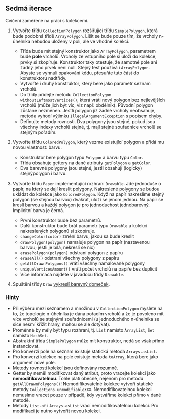 ## Sedmá iterace

Cvičení zaměřené na práci s kolekcemi.

1.  Vytvořte třídu `CollectionPolygon` rozšiřující třídu `SimplePolygon`, která bude podobná třídě `ArrayPolygon`.
    Lišit se bude pouze tím, že vrcholy n-úhelníka nebudou uloženy v poli, ale ve vhodné kolekci.
    *   Třída bude mít stejný konstruktor jako `ArrayPolygon`, parametrem bude **pole** vrcholů.
        Vrcholy ze vstupního pole si uloží do kolekce, prvky si zkopíruje.
        Konstruktor taky otestuje, že samotné pole ani žádný jeho prvek není null.
        Stejný test používá i `ArrayPolygon`.
        Abyste se vyhnuli opakování kódu, přesuňte tuto část do konstruktoru nadtřídy.
    *   Vytvořte i druhý konstruktor, který bere jako parametr seznam vrcholů.
    *   Do třídy přidejte metodu `CollectionPolygon withoutLeftmostVertices()`,
        která vráti nový polygon bez nejlevějších vrcholů (může jich být víc, viz např. obdélník).
        Původní polygon zůstane nezměnen.
        Jestli polygon již žádné vrcholy neobsahuje, metoda vyhodí výjimku
        `IllegalArgumentException` s popisem chyby.
    *   Definujte metody rovnosti.
        Dva polygony jsou stejné, pokud jsou všechny indexy vrcholů stejné,
        tj. mají stejné souřadnice vrcholů se stejným pořadím.

2. Vytvořte třídu `ColoredPolygon`, který vezme existující polygon a přidá mu novou vlastnost: barvu.
    *   Konstruktor bere polygon typu `Polygon` a barvu typu `Color`.
    *   Třída obsahuje gettery na dané atributy `getPolygon` a `getColor`.
    *   Dva barevné polygony jsou stejné, jestli obsahují (logicky) stejnýpolygon i barvu.

3.  Vytvořte třídu `Paper` implementující rozhraní `Drawable`.
    Jde jednoduše o papír, na který se dají kreslit polygony.
    Nakreslené polygony se budou ukládat do kolekce jako `ColoredPolygon`.
    Když na papír nakreslíme stejný polygon (se stejnou barvou) dvakrát, uloží se jenom jednou.
    Na papír se kreslí barvou a každý polygon je pro jednoduchost jednobarevný.
    Implicitní barva je černá.
    *   První konstruktor bude bez parametrů.
    *   Další konstruktor bude brát parametr typu `Drawable` a kolekci nakreslených polygonů si zkopíruje.
    *   `changeColor(color)` změní barvu, jakou sa bude kreslit
    *   `drawPolygon(polygon)` namaluje polygon na papír (nastavenou barvou; jestli je bílá, nekreslí se nic)
    *   `erasePolygon(polygon)` odstraní polygon z papíru
    *   `eraseAll()` odstraní všechny polygony z papíru
    *   `getAllDrawnPolygons()` vrátí všechny namalované polygony
    *   `uniqueVerticesAmount()` vrátí počet vrcholů na papíře bez duplicit
    *   Více informacá najdete v javadocu třídy `Drawable`.

4. Spuštění třídy `Draw`
[vykreslí barevný domeček](https://gitlab.fi.muni.cz/pb162/pb162-course-info/wikis/draw-images).

### Hinty

- Při výběru mezi seznamem a množinou v `CollectionPolygon` myslete na to, že topologie n-úhelníka je dána pořadím
  vrcholů a že je povoleno mít více vrcholů se stejnými souřadnicemi
  (u jednoduchého n-úhelníka se sice nesmí křížit hrany, mohou se ale dotýkat).
- Proměnné by měly být typu rozhraní, tj. `List` namísto `ArrayList`, `Set` namísto `HashSet`.
- Abstraktní třída `SimplePolygon` může mít konstruktor, nedá se však přímo instanciovat.
- Pro konverzi pole na seznam existuje statická metoda `Arrays.asList`.
- Pro konverzi kolekce na pole existuje metoda `toArray`, která bere jako argument nové pole.
- Metody rovnosti kolekcí jsou definovány rozumně.
- Getter by neměl modifikovat daný atribut, proto vracejte kolekci jako **nemodifikovatelnou**.
  Tohle platí obecně, nejenom pro metodu `getAllDrawnPolygons()`!
  Nemodifikovatelné kolekce vytvoří statické metody `Collections.unmodifiableXXX`.
  Nemodifikovatelnou kolekci nemusíme vracet pouze v případě, kdy vytváříme kolekci přímo v dané metodě.
- Metody `List.of` i `Arrays.asList` vrací nemodifikovatelnou kolekci.
  Pro modifikaci je nutno vytvořit novou kolekci.

